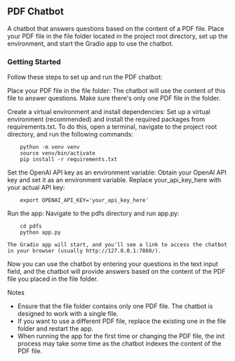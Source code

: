 ## PDF Chatbot

A chatbot that answers questions based on the content of a PDF file. Place your PDF file in the file folder located in the project root directory, set up the environment, and start the Gradio app to use the chatbot.

### Getting Started

Follow these steps to set up and run the PDF chatbot:

Place your PDF file in the file folder: The chatbot will use the content of this file to answer questions. Make sure there's only one PDF file in the folder.

Create a virtual environment and install dependencies: Set up a virtual environment (recommended) and install the required packages from requirements.txt. To do this, open a terminal, navigate to the project root directory, and run the following commands:

```
    python -m venv venv
    source venv/bin/activate
    pip install -r requirements.txt
```
Set the OpenAI API key as an environment variable: Obtain your OpenAI API key and set it as an environment variable. Replace your_api_key_here with your actual API key:

```
    export OPENAI_API_KEY='your_api_key_here'
```
Run the app: Navigate to the pdfs directory and run app.py:

```
    cd pdfs
    python app.py
```
    The Gradio app will start, and you'll see a link to access the chatbot in your browser (usually http://127.0.0.1:7860/).

Now you can use the chatbot by entering your questions in the text input field, and the chatbot will provide answers based on the content of the PDF file you placed in the file folder.

Notes

- Ensure that the file folder contains only one PDF file. The chatbot is designed to work with a single file.
- If you want to use a different PDF file, replace the existing one in the file folder and restart the app.
- When running the app for the first time or changing the PDF file, the init process may take some time as the chatbot indexes the content of the PDF file.
